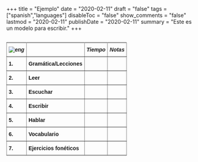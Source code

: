 +++
title = "Ejemplo"
date = "2020-02-11"
draft = "false"
tags = ["spanish","languages"]
disableToc = "false"
show_comments = "false"
lastmod = "2020-02-11"
publishDate = "2020-02-11"
summary = "Este es un modelo para escribir."
+++

##



<style type="text/css">
.tg  {border-collapse:collapse;border-spacing:0;}
.tg td{font-family:Arial, sans-serif;font-size:14px;padding:10px 5px;border-style:solid;border-width:1px;overflow:hidden;word-break:normal;}
.tg th{font-family:Arial, sans-serif;font-size:14px;font-weight:normal;padding:10px 5px;border-style:solid;border-width:1px;overflow:hidden;word-break:normal;}
.tg .tg-4erg{font-weight:bold;font-style:italic;border-color:inherit;text-align:center;vertical-align:top}
.tg .tg-rvyq{font-weight:bold;font-style:italic;border-color:inherit;text-align:center;vertical-align:top}
.tg .tg-7btt{font-weight:bold;border-color:inherit;text-align:left;vertical-align:top}
.tg .tg-fymr{font-weight:bold;border-color:inherit;text-align:left;vertical-align:top}
.tg .tg-0pky{border-color:inherit;text-align:left;vertical-align:top}
</style>
<table class="tg">
  <tr>
    <th class="tg-rvyq"><img src="/flags/spain32.png" alt="eng"></th>
    <th class="tg-4erg"></th>
    <th class="tg-4erg">Tiempo</th>
      <th class="tg-4erg">Notas</th>
  </tr>
  <tr>
    <td class="tg-7btt">1.</td>
    <td class="tg-fymr">Gramática/Lecciones</td>
    <td class="tg-0pky"></td>
    <td class="tg-0pky"></td>
  </tr>
  <tr>
    <td class="tg-7btt">2.</td>
    <td class="tg-fymr">Leer</td>
    <td class="tg-0pky"></td>
    <td class="tg-0pky"></td>
  </tr>
  <tr>
    <td class="tg-7btt">3.</td>
    <td class="tg-fymr">Escuchar</td>
    <td class="tg-0pky"></td>
    <td class="tg-0pky"></td>
  </tr>
  <tr>
    <td class="tg-fymr">4.</td>
    <td class="tg-fymr">Escribir</td>
    <td class="tg-0pky"></td>
    <td class="tg-0pky"></td>
  </tr>
  <tr>
    <td class="tg-fymr">5.</td>
    <td class="tg-fymr">Hablar</td>
    <td class="tg-0pky"></td>
    <td class="tg-0pky"></td>
  </tr>
  <tr>
    <td class="tg-fymr">6.</td>
    <td class="tg-fymr">Vocabulario</td>
    <td class="tg-0pky"></td>
    <td class="tg-0pky"></td>
  </tr>
  <tr>
    <td class="tg-fymr">7.</td>
    <td class="tg-fymr">Ejercicios fonéticos</td>
    <td class="tg-0pky"></td>
    <td class="tg-0pky"></td>
  </tr>
</table>
